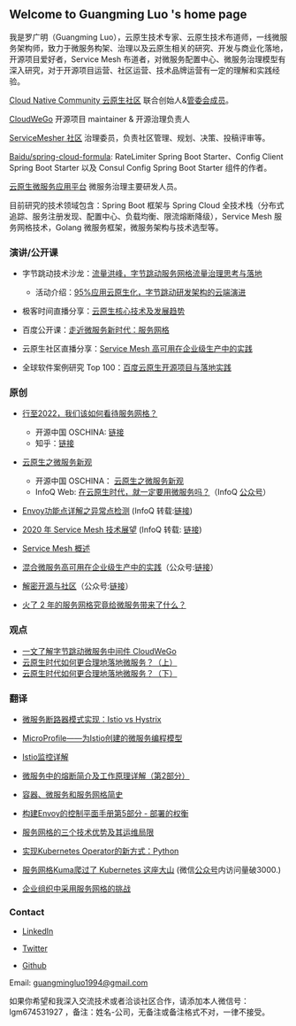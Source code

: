 ## Welcome to Guangming Luo 's home page

我是罗广明（Guangming Luo），云原生技术专家、云原生技术布道师，一线微服务架构师，致力于微服务构架、治理以及云原生相关的研究、开发与商业化落地，开源项目爱好者，Service Mesh 布道者，对微服务配置中心、微服务治理模型有深入研究，对于开源项目运营、社区运营、技术品牌运营有一定的理解和实践经验。

[Cloud Native Community 云原生社区](https://cloudnative.to/) 联合创始人&[管委会成员](https://cloudnative.to/team/)。

[CloudWeGo](https://github.com/cloudwego) 开源项目 maintainer & 开源治理负责人 

[ServiceMesher 社区](http://www.servicemesher.com/) 治理委员，负责社区管理、规划、决策、投稿评审等。

[Baidu/spring-cloud-formula](https://github.com/baidu/spring-cloud-formula): RateLimiter Spring Boot Starter、Config Client Spring Boot Starter 以及 Consul Config Spring Boot Starter 组件的作者。

[云原生微服务应用平台](https://cloud.baidu.com/doc/CNAP/index.html) 微服务治理主要研发人员。

目前研究的技术领域包含：Spring Boot 框架与 Spring Cloud 全技术栈（分布式追踪、服务注册发现、配置中心、负载均衡、限流熔断降级），Service Mesh 服务网格技术，Golang 微服务框架，微服务架构与技术选型等。

### 演讲/公开课
- 字节跳动技术沙龙：[流量洪峰，字节跳动服务网格流量治理思考与落地](https://live.juejin.cn/4354/9215648)
  - 活动介绍：[95%应用云原生化，字节跳动研发架构的云端演进](https://mp.weixin.qq.com/s/ds7yGwU1Ge9acL8clgRhdg)

- 极客时间直播分享：[云原生核心技术及发展趋势](https://live.geekbang.org/room/1082)

- 百度公开课：[走近微服务新时代：服务网格](http://abcxueyuan.baidu.com/#/course_detail?id=15179&courseId=15179&hmsr=%E6%B2%99%E9%BE%99%E5%BE%AE%E6%9C%8D%E5%8A%A1%E8%A7%86%E9%A2%91&hmpl=&hmcu=&hmkw=&hmci=)

- 云原生社区直播分享：[Service Mesh 高可用在企业级生产中的实践](https://www.bilibili.com/video/BV1WT4y1u73W)

- 全球软件案例研究 Top 100：[百度云原生开源项目与落地实践](https://www.top100summit.com/detail?id=15042)
 

### 原创

- [行至2022，我们该如何看待服务网格？](https://mp.weixin.qq.com/s/4UxKd3-qzawY64R7P48FKQ)
  - 开源中国 OSCHINA: [链接](https://my.oschina.net/u/5582173/blog/5391225)
  - 知乎：[链接](https://zhuanlan.zhihu.com/p/452072507)

- [云原生之微服务新观](https://mp.weixin.qq.com/s/BG96dppv-Ta0kOnrU65s-g) 
  - 开源中国 OSCHINA： [云原生之微服务新观](https://my.oschina.net/u/4657223/blog/4566408)
  - InfoQ Web: [在云原生时代，就一定要用微服务吗？](https://www.infoq.cn/article/22S2NR8bbxCIO63msskF)（InfoQ [公众号](https://mp.weixin.qq.com/s/gDIMrxt6V4vMkHX5dpeCSw)）

- [Envoy功能点详解之异常点检测](https://www.servicemesher.com/blog/envoy-feature-explain-outlier-detection/) (InfoQ 转载:[链接](https://www.infoq.cn/article/Aj_62GtmUVsbdHfcr8l6)) 

- [2020 年 Service Mesh 技术展望](https://www.servicemesher.com/blog/2020-service-mesh-technology-outlook/) (InfoQ 转载: [链接](https://www.infoq.cn/article/HOVMKdgv2rDOi5msdMyh?utm_source=rss&utm_medium=article))

- [Service Mesh 概述](https://www.servicemesher.com/istio-handbook/concepts/overview.html)

- [混合微服务高可用在企业级生产中的实践](https://cloudnative.to/blog/microservices-ha-practice/)（公众号:[链接](https://mp.weixin.qq.com/s/pdi98f2p2ROWeHf3h-Y6HQ)）

- [解密开源与社区](https://cloudnative.to/blog/opensource-and-community/)（公众号:[链接](https://mp.weixin.qq.com/s/Wuw-e0E8vjU0xaB2uKpsuQ)）

- [火了 2 年的服务网格究竟给微服务带来了什么？](https://mp.weixin.qq.com/s/VPYPdD35rqj-z985xWiplA)


### 观点

- [一文了解字节跳动微服务中间件 CloudWeGo](https://mp.weixin.qq.com/s/cD9zsDqthbXNwirGaTrMKQ)
- [云原生时代如何更合理地落地微服务？（上）](https://time.geekbang.org/column/article/290492)
- [云原生时代如何更合理地落地微服务？（下）](https://time.geekbang.org/column/article/290491)

### 翻译

- [微服务断路器模式实现：Istio vs Hystrix](http://www.servicemesher.com/blog/istio-vs-hystrix-circuit-breaker/)

- [MicroProfile——为Istio创建的微服务编程模型](http://www.servicemesher.com/blog/microprofile-the-microservice-programming-model-made-for-istio/)

- [Istio监控详解](http://www.servicemesher.com/blog/istio-monitoring-explained/)

- [微服务中的熔断简介及工作原理详解（第2部分）](http://www.servicemesher.com/blog/preventing-systemic-failure-circuit-breaking-part-2/)

- [容器、微服务和服务网格简史](http://www.servicemesher.com/blog/containers-microservices-service-meshes/)

- [构建Envoy的控制平面手册第5部分 - 部署的权衡](http://www.servicemesher.com/blog/guidance-for-building-a-control-plane-for-envoy-deployment-tradeoffs/)

- [服务网格的三个技术优势及其运维局限](https://www.servicemesher.com/blog/service-mesh-istio-limits-and-benefits-part-1/)

- [实现Kubernetes Operator的新方式：Python](https://www.servicemesher.com/blog/kubernetes-operator-in-python/)

- [服务网格Kuma爬过了 Kubernetes 这座大山](https://www.servicemesher.com/blog/kong-open-sources-kuma-the-universal-service-mesh/) (微信[公众号](https://mp.weixin.qq.com/s/7FlaDCsmOTOgSm-2IWZWiQ)内访问量破3000.)

- [企业组织中采用服务网格的挑战](https://www.servicemesher.com/blog/challenges-of-adopting-service-mesh-in-enterprise-organizations/)


### Contact

- [LinkedIn](https://www.linkedin.com/in/guangmingluo1994/)

- [Twitter](https://twitter.com/IvanLuo10)

- [Github](https://github.com/GuangmingLuo)

Email: guangmingluo1994@gmail.com

如果你希望和我深入交流技术或者洽谈社区合作，请添加本人微信号：lgm674531927 ，备注：姓名-公司，无备注或备注格式不对，一律不接受。

